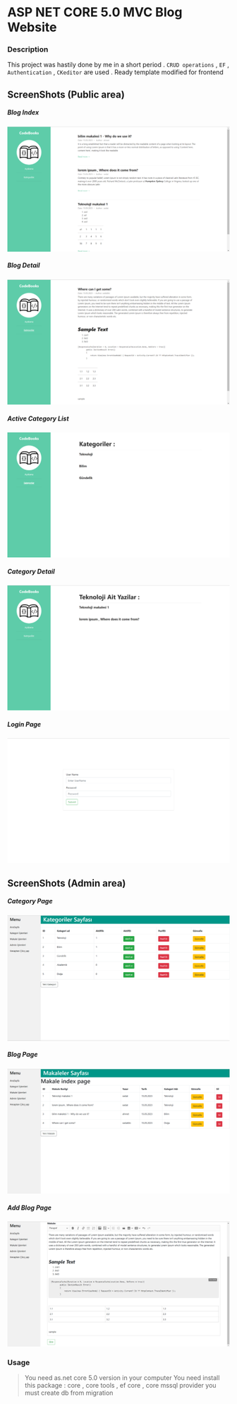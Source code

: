 # ASP NET CORE 5.0 MVC Blog Website


### Description

This project was hastily done by me in a short period . 
`CRUD operations` , `EF` , `Authentication` , `CKeditor` are used . Ready template modified for frontend


## ScreenShots (Public area)

<p> 
     <h5>Blog Index   </h5>
    <img  src='./Docs/index.png' />
</p>

<p> 
     <h5>Blog Detail   </h5>
    <img  src='./Docs/detail.png' />
</p>

<p> 
     <h5>Active Category List  </h5>
    <img  src='./Docs/active-category-list.png' />
</p>

<p> 
     <h5> Category Detail  </h5>
    <img  src='./Docs/category-detail.png' />
</p>

<p> 
     <h5>Login Page  </h5>
    <img  src='./Docs/login page.png' />
</p>


## ScreenShots (Admin area)
<p> 
     <h5>Category Page  </h5>
    <img  src='./Docs/category-page.png' />
</p>

<p> 
     <h5>Blog Page  </h5>
    <img  src='./Docs/article-page.png' />
</p>
<p> 
     <h5>Add Blog Page  </h5>
    <img  src='./Docs/add-article.png' />
</p>



### Usage

>You need as.net core 5.0 version in your computer 
>You need install this package : core , core tools , ef core , core mssql provider
> you must create db from migration




